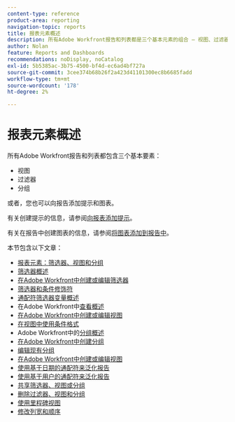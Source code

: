 ```yaml
---
content-type: reference
product-area: reporting
navigation-topic: reports
title: 报表元素概述
description: 所有Adobe Workfront报告和列表都是三个基本元素的组合 — 视图、过滤器和分组。
author: Nolan
feature: Reports and Dashboards
recommendations: noDisplay, noCatalog
exl-id: 5b5385ac-3b75-4500-bf4d-ec6ad4bf727a
source-git-commit: 3cee374b68b26f2a423d41101300ec8b6685fadd
workflow-type: tm+mt
source-wordcount: '178'
ht-degree: 2%

---
```


# 报表元素概述

<!-- Audited: 11/2024 -->

所有Adobe Workfront报告和列表都包含三个基本要素：

* 视图
* 过滤器
* 分组

或者，您也可以向报告添加提示和图表。

有关创建提示的信息，请参阅[向报表添加提示](../../../reports-and-dashboards/reports/creating-and-managing-reports/add-prompt-report.md)。

有关在报告中创建图表的信息，请参阅[将图表添加到报告中](../../../reports-and-dashboards/reports/creating-and-managing-reports/add-chart-report.md)。

本节包含以下文章：

<!--outdated: * [Basic Report Creation Program](https://one.workfront.com/s/basic-report-creation-program)-->
* [报表元素：筛选器、视图和分组](../../../reports-and-dashboards/reports/reporting-elements/reporting-elements-filters-views-groupings.md)
* [筛选器概述](../../../reports-and-dashboards/reports/reporting-elements/filters-overview.md)
* [在Adobe Workfront中创建或编辑筛选器](../../../reports-and-dashboards/reports/reporting-elements/create-filters.md)
* [筛选器和条件修饰符](../../../reports-and-dashboards/reports/reporting-elements/filter-condition-modifiers.md)
* [通配符筛选器变量概述](../../../reports-and-dashboards/reports/reporting-elements/understand-wildcard-filter-variables.md)
* 在Adobe Workfront中[查看概述](../../../reports-and-dashboards/reports/reporting-elements/views-overview.md)
* [在Adobe Workfront中创建或编辑视图](../../../reports-and-dashboards/reports/reporting-elements/create-edit-views.md)
* [在视图中使用条件格式](../../../reports-and-dashboards/reports/reporting-elements/use-conditional-formatting-views.md)
* Adobe Workfront中的[分组概述](../../../reports-and-dashboards/reports/reporting-elements/groupings-overview.md)
* [在Adobe Workfront中创建分组](../../../reports-and-dashboards/reports/reporting-elements/create-groupings.md)
* [编辑现有分组](../../../reports-and-dashboards/reports/reporting-elements/edit-existing-groupings.md)
* [在Adobe Workfront中创建或编辑视图](../../../reports-and-dashboards/reports/reporting-elements/create-edit-views.md)
* [使用基于日期的通配符来泛化报告](../../../reports-and-dashboards/reports/reporting-elements/use-date-based-wildcards-generalize-reports.md)
* [使用基于用户的通配符来泛化报告](../../../reports-and-dashboards/reports/reporting-elements/use-user-based-wildcards-generalize-reports.md)
* [共享筛选器、视图或分组](../../../reports-and-dashboards/reports/reporting-elements/share-filter-view-grouping.md)
* [删除过滤器、视图和分组](../../../reports-and-dashboards/reports/reporting-elements/remove-filters-views-groupings.md)
* [使用里程碑视图](../../../reports-and-dashboards/reports/reporting-elements/use-milestone-view.md)
* [修改列宽和顺序](../../../reports-and-dashboards/reports/reporting-elements/modify-column-width-order.md)
